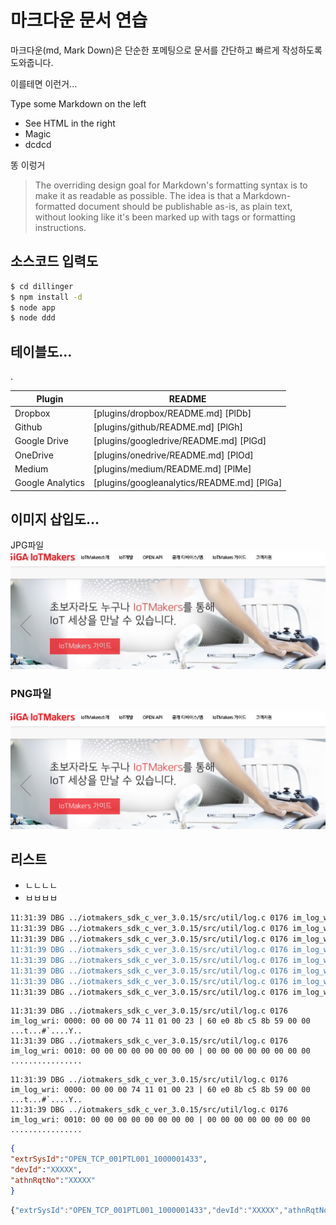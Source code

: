# 마크다운 문서 연습

마크다운(md, Mark Down)은 단순한 포메팅으로 문서를 간단하고 빠르게 작성하도록 도와줍니다.

이를테면 이런거...

 Type some Markdown on the left
  - See HTML in the right
  - Magic
  - dcdcd

  똥 이렁거

  
> The overriding design goal for Markdown's
> formatting syntax is to make it as readable
> as possible. The idea is that a
> Markdown-formatted document should be
> publishable as-is, as plain text, without
> looking like it's been marked up with tags
> or formatting instructions.

## 소스코드 입력도

```sh
$ cd dillinger
$ npm install -d
$ node app
$ node ddd
```

## 테이블도...

.

| Plugin | README |
| ------ | ------ |
| Dropbox | [plugins/dropbox/README.md] [PlDb] |
| Github | [plugins/github/README.md] [PlGh] |
| Google Drive | [plugins/googledrive/README.md] [PlGd] |
| OneDrive | [plugins/onedrive/README.md] [PlOd] |
| Medium | [plugins/medium/README.md] [PlMe] |
| Google Analytics | [plugins/googleanalytics/README.md] [PlGa] |


## 이미지 삽입도...

JPG파일
![IoTMakers](./images/img001.JPG "IoTMakers")

### PNG파일
![IoTMakers](./images/img001.PNG "IoTMakers")


## 리스트

* ㄴㄴㄴㄴ
* ㅂㅂㅂㅂ



```sh
11:31:39 DBG ../iotmakers_sdk_c_ver_3.0.15/src/util/log.c 0176 im_log_wri: 0000: 00 00 00 74 11 01 00 23 | 60 e0 8b c5 8b 59 00 00   ...t...#`....Y..
11:31:39 DBG ../iotmakers_sdk_c_ver_3.0.15/src/util/log.c 0176 im_log_wri: 0010: 00 00 00 00 00 00 00 00 | 00 00 00 00 00 00 00 00   ................
11:31:39 DBG ../iotmakers_sdk_c_ver_3.0.15/src/util/log.c 0176 im_log_wri: 0020: 00 00 01 01 03 00 00 7b | 22 65 78 74 72 53 79 73   .......{"extrSys
11:31:39 DBG ../iotmakers_sdk_c_ver_3.0.15/src/util/log.c 0176 im_log_wri: 0030: 49 64 22 3a 22 4f 50 45 | 4e 5f 54 43 50 5f 30 30   Id":"OPEN_TCP_00
11:31:39 DBG ../iotmakers_sdk_c_ver_3.0.15/src/util/log.c 0176 im_log_wri: 0040: 31 50 54 4c 30 30 31 5f | 31 30 30 30 30 30 31 34   1PTL001_10000014
11:31:39 DBG ../iotmakers_sdk_c_ver_3.0.15/src/util/log.c 0176 im_log_wri: 0050: 33 33 22 2c 22 64 65 76 | 49 64 22 3a 22 58 58 58   33","devId":"XXX
11:31:39 DBG ../iotmakers_sdk_c_ver_3.0.15/src/util/log.c 0176 im_log_wri: 0060: 58 58 22 2c 22 61 74 68 | 6e 52 71 74 4e 6f 22 3a   XX","athnRqtNo":
11:31:39 DBG ../iotmakers_sdk_c_ver_3.0.15/src/util/log.c 0176 im_log_wri: 0070: 22 58 58 58 58 58 22 7d |                           "XXXXX"}
```


```bin
11:31:39 DBG ../iotmakers_sdk_c_ver_3.0.15/src/util/log.c 0176 im_log_wri: 0000: 00 00 00 74 11 01 00 23 | 60 e0 8b c5 8b 59 00 00   ...t...#`....Y..
11:31:39 DBG ../iotmakers_sdk_c_ver_3.0.15/src/util/log.c 0176 im_log_wri: 0010: 00 00 00 00 00 00 00 00 | 00 00 00 00 00 00 00 00   ................
```


```pre
11:31:39 DBG ../iotmakers_sdk_c_ver_3.0.15/src/util/log.c 0176 im_log_wri: 0000: 00 00 00 74 11 01 00 23 | 60 e0 8b c5 8b 59 00 00   ...t...#`....Y..
11:31:39 DBG ../iotmakers_sdk_c_ver_3.0.15/src/util/log.c 0176 im_log_wri: 0010: 00 00 00 00 00 00 00 00 | 00 00 00 00 00 00 00 00   ................
```

```json
{
"extrSysId":"OPEN_TCP_001PTL001_1000001433",
"devId":"XXXXX",
"athnRqtNo":"XXXXX"
}
```

```javascript
{"extrSysId":"OPEN_TCP_001PTL001_1000001433","devId":"XXXXX","athnRqtNo":"XXXXX"}
```




